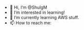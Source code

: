 - 👋 Hi, I’m @ShulgM
- 👀 I’m interested in learning!
- 🌱 I’m currently learning AWS stuff.
- 📫 How to reach me:

<!---
ShulgM/ShulgM is a ✨ special ✨ repository because its `README.md` (this file) appears on your GitHub profile.
You can click the Preview link to take a look at your changes.
--->
